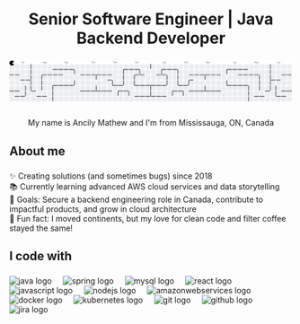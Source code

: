 <h1 align="center">Senior Software Engineer | Java Backend Developer</h1>

###

<picture>
  <source media="(prefers-color-scheme: dark)" srcset="https://raw.githubusercontent.com/ancily24/ancily24/output/pacman-contribution-graph-dark.svg">
  <source media="(prefers-color-scheme: light)" srcset="https://raw.githubusercontent.com/ancily24/ancily24/output/pacman-contribution-graph.svg">
  <img alt="pacman contribution graph" src="https://raw.githubusercontent.com/ancily24/ancily24/output/pacman-contribution-graph.svg">
</picture>

###

<p align="center">My name is Ancily Mathew and I'm from Mississauga, ON, Canada</p>

###

<h2 align="left">About me</h2>

###

<p align="left">✨ Creating solutions (and sometimes bugs) since 2018  <br>📚 Currently learning advanced AWS cloud services and data storytelling  <br>🎯 Goals: Secure a backend engineering role in Canada, contribute to impactful products, and grow in cloud architecture  <br>🎲 Fun fact: I moved continents, but my love for clean code and filter coffee stayed the same!</p>

###

<h2 align="left">I code with</h2>

###

<div align="left">
  <img src="https://cdn.jsdelivr.net/gh/devicons/devicon/icons/java/java-original.svg" height="40" alt="java logo"  />
  <img width="12" />
  <img src="https://cdn.jsdelivr.net/gh/devicons/devicon/icons/spring/spring-original.svg" height="40" alt="spring logo"  />
  <img width="12" />
  <img src="https://cdn.jsdelivr.net/gh/devicons/devicon/icons/mysql/mysql-original.svg" height="40" alt="mysql logo"  />
  <img width="12" />
  <img src="https://cdn.jsdelivr.net/gh/devicons/devicon/icons/react/react-original.svg" height="40" alt="react logo"  />
  <img width="12" />
  <img src="https://cdn.jsdelivr.net/gh/devicons/devicon/icons/javascript/javascript-original.svg" height="40" alt="javascript logo"  />
  <img width="12" />
  <img src="https://cdn.jsdelivr.net/gh/devicons/devicon/icons/nodejs/nodejs-original.svg" height="40" alt="nodejs logo"  />
  <img width="12" />
  <img src="https://cdn.jsdelivr.net/gh/devicons/devicon/icons/amazonwebservices/amazonwebservices-line-wordmark.svg" height="40" alt="amazonwebservices logo"  />
  <img width="12" />
  <img src="https://cdn.jsdelivr.net/gh/devicons/devicon/icons/docker/docker-original.svg" height="40" alt="docker logo"  />
  <img width="12" />
  <img src="https://cdn.jsdelivr.net/gh/devicons/devicon/icons/kubernetes/kubernetes-plain.svg" height="40" alt="kubernetes logo"  />
  <img width="12" />
  <img src="https://cdn.jsdelivr.net/gh/devicons/devicon/icons/git/git-original.svg" height="40" alt="git logo"  />
  <img width="12" />
  <img src="https://cdn.jsdelivr.net/gh/devicons/devicon/icons/github/github-original.svg" height="40" alt="github logo"  />
  <img width="12" />
  <img src="https://cdn.jsdelivr.net/gh/devicons/devicon/icons/jira/jira-original.svg" height="40" alt="jira logo"  />
</div>

###
